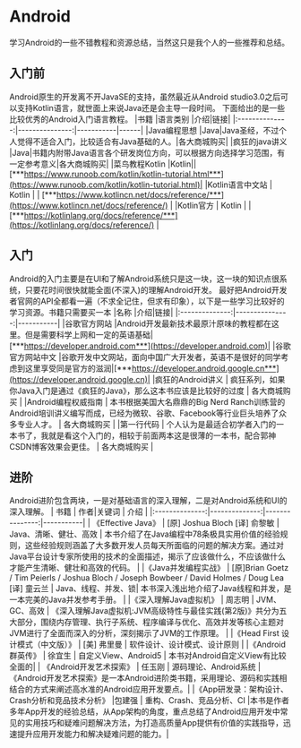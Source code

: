# Android
学习Android的一些不错教程和资源总结，当然这只是我个人的一些推荐和总结。

## 入门前
Android原生的开发离不开JavaSE的支持，虽然最近从Android studio3.0之后可以支持Kotlin语言，就世面上来说Java还是会主导一段时间。
下面给出的是一些比较优秀的Android入门语言教程。
|书籍             |语言类别                |介绍|链接|
|:--------------:|---------------:|-----------|------|
|Java编程思想     |Java|Java圣经，不过个人觉得不适合入门，比较适合有Java基础的人。|各大商城购买|
|疯狂的java讲义   |Java|书籍内附带Java语言各个研发岗位方向，可以根据方向选择学习范围，有一定参考意义|各大商城购买|
|菜鸟教程Kotlin   |Kotlin||[***https://www.runoob.com/kotlin/kotlin-tutorial.html***](https://www.runoob.com/kotlin/kotlin-tutorial.html)|
|Kotlin语言中文站   |  Kotlin |   |  [***https://www.kotlincn.net/docs/reference/***](https://www.kotlincn.net/docs/reference/) |
|Kotlin官方   | Kotlin  |   |[***https://kotlinlang.org/docs/reference/***](https://kotlinlang.org/docs/reference/)   |

## 入门
Android的入门主要是在UI和了解Android系统只是这一块，这一块的知识点很系统，只要花时间很快就能全面(不深入)的理解Android开发。
最好把Android开发者官网的API全都看一遍（不求全记住，但求有印象），以下是一些学习比较好的学习资源。书籍只需要买一本
|名称             |介绍|链接|
|:--------------:|---------------:|-----------|
|谷歌官方网站     |Android开发最新技术最原汁原味的教程都在这里。但是需要科学上网和一定的英语基础|[***https://developer.android.com***](https://developer.android.com)|
|谷歌官方网站中文   |谷歌开发中文网站，面向中国广大开发者，英语不是很好的同学考虑到这里享受同是官方的滋润|[***https://developer.android.google.cn***](https://developer.android.google.cn)|
|疯狂的Android讲义   |  疯狂系列，如果你Java入门是通过《疯狂的Java》，那么这本书应该是比较好的过度 |  各大商城购买 |
|Android编程权威指南   | 本书根据美国大名鼎鼎的Big Nerd Ranch训练营的Android培训讲义编写而成，已经为微软、谷歌、Facebook等行业巨头培养了众多专业人才。 |  各大商城购买 |
|第一行代码   | 个人认为是最适合初学者入门的一本书了，我就是看这个入门的，相较于前面两本这是很薄的一本书，配合郭神CSDN博客效果会更佳。  |  各大商城购买 |

## 进阶
Android进阶包含两块，一是对基础语言的深入理解，二是对Android系统和UI的深入理解。
|  书籍 | 作者|关键词  | 介绍  |
|:--------------:|--------------:|---------------:|-----------|
| 《Effective Java》 | [原] Joshua Bloch [译] 俞黎敏  |  Java、清晰、健壮、高效 |  本书介绍了在Java编程中78条极具实用价值的经验规则，这些经验规则涵盖了大多数开发人员每天所面临的问题的解决方案。通过对Java平台设计专家所使用的技术的全面描述，揭示了应该做什么，不应该做什么才能产生清晰、健壮和高效的代码。 |
|《Java并发编程实战》 | [原]Brian Goetz / Tim Peierls / Joshua Bloch / Joseph Bowbeer / David Holmes / Doug Lea [译] 童云兰   | Java、线程、并发、锁|  本书深入浅出地介绍了Java线程和并发，是一本完美的Java并发参考手册。 |
|《深入理解Java虚拟机》  | 周志明  | JVM、GC、高效 |  《深入理解Java虚拟机:JVM高级特性与最佳实践(第2版)》共分为五大部分，围绕内存管理、执行子系统、程序编译与优化、高效并发等核心主题对JVM进行了全面而深入的分析，深刻揭示了JVM的工作原理。 |
|《Head First 设计模式（中文版）》   |  [美] 弗里曼  |  软件设计、设计模式、设计原则 |
|《Android群英传》   |  徐宜生   |  自定义View、Android5 | 本书对Android自定义View有比较全面的|
|  《Android开发艺术探索》 | 任玉刚   | 源码理论、Android系统  |《Android开发艺术探索》是一本Android进阶类书籍，采用理论、源码和实践相结合的方式来阐述高水准的Android应用开发要点。|
|《App研发录：架构设计、Crash分析和竞品技术分析》   |包建强    |  重构、Crash、竞品分析、CI |本书是作者多年App开发的经验总结，从App架构的角度，重点总结了Android应用开发中常见的实用技巧和疑难问题解决方法，为打造高质量App提供有价值的实践指导，迅速提升应用开发能力和解决疑难问题的能力。|
